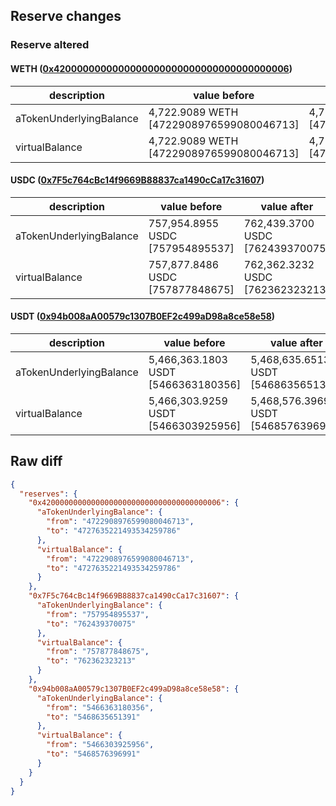 ## Reserve changes

### Reserve altered

#### WETH ([0x4200000000000000000000000000000000000006](https://optimistic.etherscan.io/address/0x4200000000000000000000000000000000000006))

| description | value before | value after |
| --- | --- | --- |
| aTokenUnderlyingBalance | 4,722.9089 WETH [4722908976599080046713] | 4,727.6352 WETH [4727635221493534259786] |
| virtualBalance | 4,722.9089 WETH [4722908976599080046713] | 4,727.6352 WETH [4727635221493534259786] |


#### USDC ([0x7F5c764cBc14f9669B88837ca1490cCa17c31607](https://optimistic.etherscan.io/address/0x7F5c764cBc14f9669B88837ca1490cCa17c31607))

| description | value before | value after |
| --- | --- | --- |
| aTokenUnderlyingBalance | 757,954.8955 USDC [757954895537] | 762,439.3700 USDC [762439370075] |
| virtualBalance | 757,877.8486 USDC [757877848675] | 762,362.3232 USDC [762362323213] |


#### USDT ([0x94b008aA00579c1307B0EF2c499aD98a8ce58e58](https://optimistic.etherscan.io/address/0x94b008aA00579c1307B0EF2c499aD98a8ce58e58))

| description | value before | value after |
| --- | --- | --- |
| aTokenUnderlyingBalance | 5,466,363.1803 USDT [5466363180356] | 5,468,635.6513 USDT [5468635651391] |
| virtualBalance | 5,466,303.9259 USDT [5466303925956] | 5,468,576.3969 USDT [5468576396991] |


## Raw diff

```json
{
  "reserves": {
    "0x4200000000000000000000000000000000000006": {
      "aTokenUnderlyingBalance": {
        "from": "4722908976599080046713",
        "to": "4727635221493534259786"
      },
      "virtualBalance": {
        "from": "4722908976599080046713",
        "to": "4727635221493534259786"
      }
    },
    "0x7F5c764cBc14f9669B88837ca1490cCa17c31607": {
      "aTokenUnderlyingBalance": {
        "from": "757954895537",
        "to": "762439370075"
      },
      "virtualBalance": {
        "from": "757877848675",
        "to": "762362323213"
      }
    },
    "0x94b008aA00579c1307B0EF2c499aD98a8ce58e58": {
      "aTokenUnderlyingBalance": {
        "from": "5466363180356",
        "to": "5468635651391"
      },
      "virtualBalance": {
        "from": "5466303925956",
        "to": "5468576396991"
      }
    }
  }
}
```